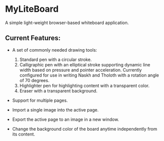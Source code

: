 # MyLiteBoard
A simple light-weight browser-based whiteboard application. 

## Current Features:
* A set of commonly needed drawing tools:
  1. Standard pen with a circular stroke.
  2. Calligraphic pen with an elliptical stroke supporting dynamic line width based on pressure and pointer acceleration. Currently configured for use in writing Naskh and Tholoth with a rotation angle of 70 degrees.
  3. Highlighter pen for highlighting content with a transparent color.
  4. Eraser with a transparent background.

* Support for multiple pages.
* Import a single image into the active page.
* Export the active page to an image in a new window.
* Change the background color of the board anytime independently from its content.

